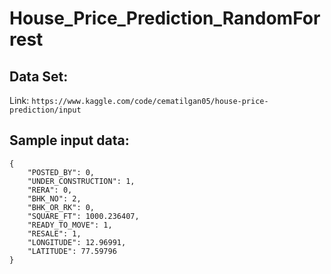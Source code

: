 # House_Price_Prediction_RandomForrest

## Data Set:

Link: `https://www.kaggle.com/code/cematilgan05/house-price-prediction/input`

## Sample input data:

```
{
    "POSTED_BY": 0,
    "UNDER_CONSTRUCTION": 1,
    "RERA": 0,
    "BHK_NO": 2,
    "BHK_OR_RK": 0,
    "SQUARE_FT": 1000.236407,
    "READY_TO_MOVE": 1,
    "RESALE": 1,
    "LONGITUDE": 12.96991,
    "LATITUDE": 77.59796
}
```